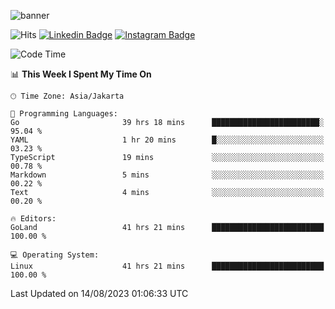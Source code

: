 ![banner](https://readme-typing-svg.herokuapp.com/?lines=Hello,+There!+👋;This+is+ryanbekhen....;Nice+to+meet+you!&center=false)

![Hits](https://hits.seeyoufarm.com/api/count/incr/badge.svg?url=https%3A%2F%2Fgithub.com%2Fryanbekhen%2Fhit-counter&count_bg=%2379C83D&title_bg=%23555555&icon=github.svg&icon_color=%23E7E7E7&title=Provile+views&edge_flat=true)
[![Linkedin Badge](https://img.shields.io/badge/-LinkedIn-0e76a8?style=flat-square&logo=Linkedin&logoColor=white)](https://linkedin.com/in/ryanbekhen)
[![Instagram Badge](https://img.shields.io/badge/-Instagram-e4405f?style=flat-square&logo=Instagram&logoColor=white)](https://instagram.com/ryanbekhen.dev/)

<!--START_SECTION:waka-->
![Code Time](http://img.shields.io/badge/Code%20Time-412%20hrs%2052%20mins-blue)

📊 **This Week I Spent My Time On** 

```text
🕑︎ Time Zone: Asia/Jakarta

💬 Programming Languages: 
Go                       39 hrs 18 mins      ████████████████████████░   95.04 % 
YAML                     1 hr 20 mins        █░░░░░░░░░░░░░░░░░░░░░░░░   03.23 % 
TypeScript               19 mins             ░░░░░░░░░░░░░░░░░░░░░░░░░   00.78 % 
Markdown                 5 mins              ░░░░░░░░░░░░░░░░░░░░░░░░░   00.22 % 
Text                     4 mins              ░░░░░░░░░░░░░░░░░░░░░░░░░   00.20 % 

🔥 Editors: 
GoLand                   41 hrs 21 mins      █████████████████████████   100.00 % 

💻 Operating System: 
Linux                    41 hrs 21 mins      █████████████████████████   100.00 % 
```


 Last Updated on 14/08/2023 01:06:33 UTC
<!--END_SECTION:waka-->
